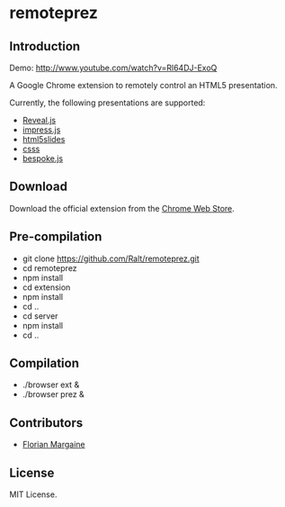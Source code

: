 remoteprez
===

Introduction
---

Demo: http://www.youtube.com/watch?v=Rl64DJ-ExoQ

A Google Chrome extension to remotely control an HTML5 presentation.

Currently, the following presentations are supported:

- [Reveal.js][1]
- [impress.js][2]
- [html5slides][3]
- [csss][4]
- [bespoke.js][5]

Download
---

Download the official extension from the [Chrome Web Store][6].

Pre-compilation
---
- git clone https://github.com/Ralt/remoteprez.git
- cd remoteprez
- npm install
- cd extension
- npm install
- cd ..
- cd server
- npm install
- cd ..

Compilation
---
- ./browser ext &
- ./browser prez &

Contributors
---

- [Florian Margaine](http://margaine.com)

License
---

MIT License.

   [1]: http://lab.hakim.se/reveal-js
   [2]: http://bartaz.github.com/impress.js
   [3]: http://html5slides.googlecode.com/svn/trunk/template/index.html
   [4]: http://leaverou.github.com/csss
   [5]: http://markdalgleish.com/projects/bespoke.js
   [6]: https://chrome.google.com/webstore/detail/jihlhdedapddcnlfiihkgbbenejjbnak

